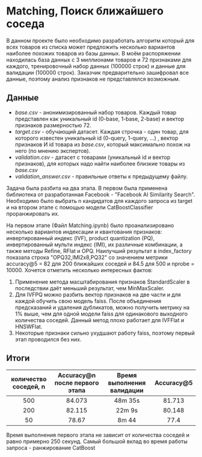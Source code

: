 # Matching, Поиск ближайшего соседа  

В данном проекте было необходимо разработать алгоритм который для всех товаров из списка может
предложить несколько вариантов наиболее похожих товаров из базы данных. В моём распоряжении
находилась база данных с 3 миллионами товаров и 72 признаками для каждого, тренировочный набор данных (100000 строк) и
данные для валидации (100000 строк).  Заказчик предварительно зашифровал все данные, поэтому анализ признаков не представлялся возможным.

## Данные

- *base.csv* - анонимизированный набор товаров. Каждый товар представлен как уникальный id (0-base, 1-base, 2-base) и вектор признаков размерностью 72.
- *target.csv -* обучающий датасет. Каждая строчка - один товар, для которого известен уникальный id (0-query, 1-query, …) , вектор признаков И id товара из *base.csv*, который максимально похож на него (по мнению экспертов).
- *validation.csv* - датасет с товарами (уникальный id и вектор признаков), для которых надо найти наиболее близкие товары из *base.csv*
- *validation_answer.csv* - правильные ответы к предыдущему файлу.  

Задача была разбита на два этапа. В первом была применена библиотека от разработанная Facebook -
"Facebook AI Similarity Search". Необходимо было выбрать n кандидатов для каждого запроса из target и на втором
этапе с помощью модели CatBoostClassifier проранжировать их.

На первом этапе (Файл Matching.ipynb) было проанализировано несколько вариантов индексации и квантования признаков:
инвертированный индекс (IVF), product quantization (PQ), инвертированный мульти индекс (IMI), их различные комбинации,
а также методы Refine, RFlat и OPQ. Наилучший результат в index_factory показала строка "OPQ32,IMI2x8,PQ32" со значением метрики 
accuracy@5 = 82 для 200 ближайших соседей и 84.5 для 500 и nprobe = 10000. Хочется отметить несколько интересных 
фактов:
1) Применение метода масштабирования признаков StandardScaler в последствии даёт меньший результат, чем MinMaxScaler.
2) Для IVFPQ можно разбить вектор признаков на две части и для каждой обучить свою модель faiss. После объединения предсказаний и удаления 
дубликатов, можно получить метрику на 1% выше, чем для одной модели faiss для одинакового выходного количества соседей. 
Данный метод плохо работает для IVFFlat и HNSWFlat.  
3) Некоторые признаки сильно ухудшают работу faiss, поэтому первый этап проводился без них.

## Итоги

| количество соседей, n | Accuracy@n после первого этапа | Время выполнения валидации | Accuracy@5 |
|:----------------:|:----------------:|:---------:|:----------------:|
| 500 | 84.073 | 48m 35s | 81.713 |
| 200 | 82.115| 22m 9s | 80.148 |
| 50 | 78.67| 8m 44 | 77.4 |


Время выполнения первого этапа не зависит от количества соседей и равно примерно 250 секунд. Самый большой вклад во время работы запроса - ранжирование CatBoost

